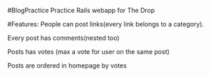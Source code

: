 #BlogPractice
Practice Rails webapp for The Drop

#Features:
People can post links(every link belongs to a category).

Every post has comments(nested too)

Posts has votes (max a vote for user on the same post)

Posts are ordered in homepage by votes
